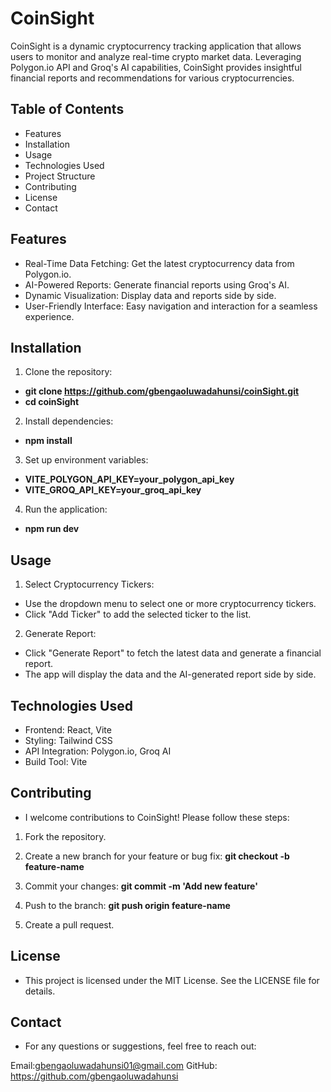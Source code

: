 # **CoinSight**

CoinSight is a dynamic cryptocurrency tracking application that allows users to monitor and analyze real-time crypto market data. Leveraging Polygon.io API and Groq's AI capabilities, CoinSight provides insightful financial reports and recommendations for various cryptocurrencies.

## **Table of Contents**
* Features
* Installation
* Usage
* Technologies Used
* Project Structure
* Contributing
* License
* Contact
  

## **Features**
* Real-Time Data Fetching: Get the latest cryptocurrency data from Polygon.io.
* AI-Powered Reports: Generate financial reports using Groq's AI.
* Dynamic Visualization: Display data and reports side by side.
* User-Friendly Interface: Easy navigation and interaction for a seamless experience.


## **Installation**

1. Clone the repository:
- **git clone https://github.com/gbengaoluwadahunsi/coinSight.git**
- **cd coinSight**

2. Install dependencies:
- **npm install**
  
3. Set up environment variables:
- **VITE_POLYGON_API_KEY=your_polygon_api_key**
- **VITE_GROQ_API_KEY=your_groq_api_key**

4. Run the application:
- **npm run dev**

## **Usage**

1. Select Cryptocurrency Tickers:
* Use the dropdown menu to select one or more cryptocurrency tickers.
* Click "Add Ticker" to add the selected ticker to the list.
  
2. Generate Report:
* Click "Generate Report" to fetch the latest data and generate a financial report.
* The app will display the data and the AI-generated report side by side.

## **Technologies Used**

* Frontend: React, Vite
* Styling: Tailwind CSS
* API Integration: Polygon.io, Groq AI
* Build Tool: Vite

## **Contributing**
* I welcome contributions to CoinSight! Please follow these steps:

1. Fork the repository.

2. Create a new branch for your feature or bug fix:
  **git checkout -b feature-name**
    
3. Commit your changes:
**git commit -m 'Add new feature'**
  
4. Push to the branch:
**git push origin feature-name**
    
5. Create a pull request.

## **License**
* This project is licensed under the MIT License. See the LICENSE file for details.

## **Contact**
* For any questions or suggestions, feel free to reach out:

Email:gbengaoluwadahunsi01@gmail.com
GitHub: https://github.com/gbengaoluwadahunsi




